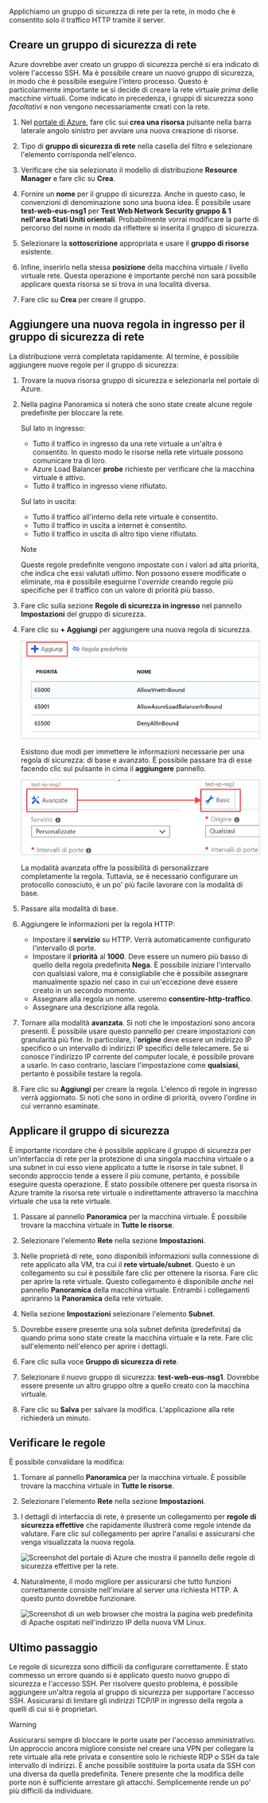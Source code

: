 Applichiamo un gruppo di sicurezza di rete per la rete, in modo che è consentito solo il traffico HTTP tramite il server.

## <a name="create-a-network-security-group"></a>Creare un gruppo di sicurezza di rete

Azure dovrebbe aver creato un gruppo di sicurezza perché si era indicato di volere l'accesso SSH. Ma è possibile creare un nuovo gruppo di sicurezza, in modo che è possibile eseguire l'intero processo. Questo è particolarmente importante se si decide di creare la rete virtuale _prima_ delle macchine virtuali. Come indicato in precedenza, i gruppi di sicurezza sono _facoltativi_ e non vengono necessariamente creati con la rete.

1. Nel [portale di Azure](https://portal.azure.com?azure-portal=true), fare clic sui **crea una risorsa** pulsante nella barra laterale angolo sinistro per avviare una nuova creazione di risorse.

1. Tipo di **gruppo di sicurezza di rete** nella casella del filtro e selezionare l'elemento corrisponda nell'elenco.

1. Verificare che sia selezionato il modello di distribuzione **Resource Manager** e fare clic su **Crea**.

1. Fornire un **nome** per il gruppo di sicurezza. Anche in questo caso, le convenzioni di denominazione sono una buona idea. È possibile usare **test-web-eus-nsg1** per **Test Web Network Security gruppo & 1 nell'area Stati Uniti orientali**. Probabilmente vorrai modificare la parte di percorso del nome in modo da riflettere si inserita il gruppo di sicurezza.

1. Selezionare la **sottoscrizione** appropriata e usare il **gruppo di risorse** esistente.

1. Infine, inserirlo nella stessa **posizione** della macchina virtuale / livello virtuale rete. Questa operazione è importante perché non sarà possibile applicare questa risorsa se si trova in una località diversa.

1. Fare clic su **Crea** per creare il gruppo.

## <a name="add-a-new-inbound-rule-to-our-network-security-group"></a>Aggiungere una nuova regola in ingresso per il gruppo di sicurezza di rete

La distribuzione verrà completata rapidamente. Al termine, è possibile aggiungere nuove regole per il gruppo di sicurezza:

1. Trovare la nuova risorsa gruppo di sicurezza e selezionarla nel portale di Azure.

1. Nella pagina Panoramica si noterà che sono state create alcune regole predefinite per bloccare la rete.

    Sul lato in ingresso:

    - Tutto il traffico in ingresso da una rete virtuale a un'altra è consentito. In questo modo le risorse nella rete virtuale possono comunicare tra di loro.
    - Azure Load Balancer **probe** richieste per verificare che la macchina virtuale è attivo.
    - Tutto il traffico in ingresso viene rifiutato.  

    Sul lato in uscita:  
    - Tutto il traffico all'interno della rete virtuale è consentito.
    - Tutto il traffico in uscita a internet è consentito.
    - Tutto il traffico in uscita di altro tipo viene rifiutato.

    > [!NOTE]  
    > Queste regole predefinite vengono impostate con i valori ad alta priorità, che indica che essi valutati _ultimo_. Non possono essere modificate o eliminate, ma è possibile eseguirne l'_override_ creando regole più specifiche per il traffico con un valore di priorità più basso.

1. Fare clic sulla sezione **Regole di sicurezza in ingresso** nel pannello **Impostazioni** del gruppo di sicurezza.

1. Fare clic su **+ Aggiungi** per aggiungere una nuova regola di sicurezza.

    ![Screenshot del portale di Azure che mostra le impostazioni delle regole di sicurezza in ingresso con il pulsante Aggiungi evidenziato.](../media/8-add-rule.png)

    Esistono due modi per immettere le informazioni necessarie per una regola di sicurezza: di base e avanzato. È possibile passare tra di esse facendo clic sul pulsante in cima il **aggiungere** pannello.

    ![Una coppia di screenshot del portale di Azure che mostra l'alternanza tra Basic e Advanced regola di input, con una freccia che collega tra i due stati dell'interruttore evidenziato.](../media/8-advanced-create-rule.png)

    La modalità avanzata offre la possibilità di personalizzare completamente la regola. Tuttavia, se è necessario configurare un protocollo conosciuto, è un po' più facile lavorare con la modalità di base.

1. Passare alla modalità di base.

1. Aggiungere le informazioni per la regola HTTP:

    - Impostare il **servizio** su HTTP. Verrà automaticamente configurato l'intervallo di porte.
    - Impostare il **priorità** al **1000**. Deve essere un numero più basso di quello della regola predefinita **Nega**. È possibile iniziare l'intervallo con qualsiasi valore, ma è consigliabile che è possibile assegnare manualmente spazio nel caso in cui un'eccezione deve essere creato in un secondo momento.
    - Assegnare alla regola un nome. useremo **consentire-http-traffico**.
    - Assegnare una descrizione alla regola.

1. Tornare alla modalità **avanzata**. Si noti che le impostazioni sono ancora presenti. È possibile usare questo pannello per creare impostazioni con granularità più fine. In particolare, l'**origine** deve essere un indirizzo IP specifico o un intervallo di indirizzi IP specifici delle telecamere. Se si conosce l'indirizzo IP corrente del computer locale, è possibile provare a usarlo. In caso contrario, lasciare l'impostazione come **qualsiasi**, pertanto è possibile testare la regola.

1. Fare clic su **Aggiungi** per creare la regola. L'elenco di regole in ingresso verrà aggiornato. Si noti che sono in ordine di priorità, ovvero l'ordine in cui verranno esaminate.

## <a name="apply-the-security-group"></a>Applicare il gruppo di sicurezza

È importante ricordare che è possibile applicare il gruppo di sicurezza per un'interfaccia di rete per la protezione di una singola macchina virtuale o a una subnet in cui esso viene applicato a tutte le risorse in tale subnet. Il secondo approccio tende a essere il più comune, pertanto, è possibile eseguire questa operazione. È stato possibile ottenere per questa risorsa in Azure tramite la risorsa rete virtuale o indirettamente attraverso la macchina virtuale che usa la rete virtuale.

1. Passare al pannello **Panoramica** per la macchina virtuale. È possibile trovare la macchina virtuale in **Tutte le risorse**.

1. Selezionare l'elemento **Rete** nella sezione **Impostazioni**.

1. Nelle proprietà di rete, sono disponibili informazioni sulla connessione di rete applicato alla VM, tra cui il **rete virtuale/subnet**. Questo è un collegamento su cui è possibile fare clic per ottenere la risorsa. Fare clic per aprire la rete virtuale. Questo collegamento è disponibile _anche_ nel pannello **Panoramica** della macchina virtuale. Entrambi i collegamenti apriranno la **Panoramica** della rete virtuale.

1. Nella sezione **Impostazioni** selezionare l'elemento **Subnet**.

1. Dovrebbe essere presente una sola subnet definita (predefinita) da quando prima sono state create la macchina virtuale e la rete. Fare clic sull'elemento nell'elenco per aprire i dettagli.

1. Fare clic sulla voce **Gruppo di sicurezza di rete**.

1. Selezionare il nuovo gruppo di sicurezza: **test-web-eus-nsg1**. Dovrebbe essere presente un altro gruppo oltre a quello creato con la macchina virtuale.

1. Fare clic su **Salva** per salvare la modifica. L'applicazione alla rete richiederà un minuto.

## <a name="verify-the-rules"></a>Verificare le regole

È possibile convalidare la modifica:

1. Tornare al pannello **Panoramica** per la macchina virtuale. È possibile trovare la macchina virtuale in **Tutte le risorse**.

1. Selezionare l'elemento **Rete** nella sezione **Impostazioni**.

1. I dettagli di interfaccia di rete, è presente un collegamento per **regole di sicurezza effettive** che rapidamente illustrerà come regole intende da valutare. Fare clic sul collegamento per aprire l'analisi e assicurarsi che venga visualizzata la nuova regola.

    ![Screenshot del portale di Azure che mostra il pannello delle regole di sicurezza effettive per la rete.](../media/8-effective-rules.png)

1. Naturalmente, il modo migliore per assicurarsi che tutto funzioni correttamente consiste nell'inviare al server una richiesta HTTP. A questo punto dovrebbe funzionare.

    ![Screenshot di un web browser che mostra la pagina web predefinita di Apache ospitati nell'indirizzo IP della nuova VM Linux.](../media/6-apache-works.png)

## <a name="one-more-thing"></a>Ultimo passaggio

Le regole di sicurezza sono difficili da configurare correttamente. È stato commesso un errore quando si è applicato questo nuovo gruppo di sicurezza e l'accesso SSH. Per risolvere questo problema, è possibile aggiungere un'altra regola al gruppo di sicurezza per supportare l'accesso SSH. Assicurarsi di limitare gli indirizzi TCP/IP in ingresso della regola a quelli di cui si è proprietari.

> [!WARNING]  
> Assicurarsi sempre di bloccare le porte usate per l'accesso amministrativo. Un approccio ancora migliore consiste nel creare una VPN per collegare la rete virtuale alla rete privata e consentire solo le richieste RDP o SSH da tale intervallo di indirizzi. È anche possibile sostituire la porta usata da SSH con una diversa da quella predefinita. Tenere presente che la modifica delle porte non è sufficiente arrestare gli attacchi. Semplicemente rende un po' più difficili da individuare.